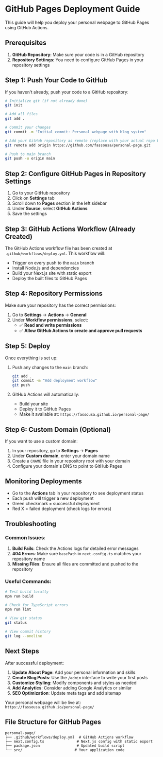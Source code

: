 # GitHub Pages Deployment Guide

This guide will help you deploy your personal webpage to GitHub Pages using GitHub Actions.

## Prerequisites

1. **GitHub Repository**: Make sure your code is in a GitHub repository
2. **Repository Settings**: You need to configure GitHub Pages in your repository settings

## Step 1: Push Your Code to GitHub

If you haven't already, push your code to a GitHub repository:

```bash
# Initialize git (if not already done)
git init

# Add all files
git add .

# Commit your changes
git commit -m "Initial commit: Personal webpage with blog system"

# Add your GitHub repository as remote (replace with your actual repo URL)
git remote add origin https://github.com/fassousa/personal-page.git

# Push to main branch
git push -u origin main
```

## Step 2: Configure GitHub Pages in Repository Settings

1. Go to your GitHub repository
2. Click on **Settings** tab
3. Scroll down to **Pages** section in the left sidebar
4. Under **Source**, select **GitHub Actions**
5. Save the settings

## Step 3: GitHub Actions Workflow (Already Created)

The GitHub Actions workflow file has been created at `.github/workflows/deploy.yml`. This workflow will:

- Trigger on every push to the `main` branch
- Install Node.js and dependencies
- Build your Next.js site with static export
- Deploy the built files to GitHub Pages

## Step 4: Repository Permissions

Make sure your repository has the correct permissions:

1. Go to **Settings** → **Actions** → **General**
2. Under **Workflow permissions**, select:
   - ✅ **Read and write permissions**
   - ✅ **Allow GitHub Actions to create and approve pull requests**

## Step 5: Deploy

Once everything is set up:

1. Push any changes to the `main` branch:
   ```bash
   git add .
   git commit -m "Add deployment workflow"
   git push
   ```

2. GitHub Actions will automatically:
   - Build your site
   - Deploy it to GitHub Pages
   - Make it available at: `https://fassousa.github.io/personal-page/`

## Step 6: Custom Domain (Optional)

If you want to use a custom domain:

1. In your repository, go to **Settings** → **Pages**
2. Under **Custom domain**, enter your domain name
3. Create a `CNAME` file in your repository root with your domain
4. Configure your domain's DNS to point to GitHub Pages

## Monitoring Deployments

- Go to the **Actions** tab in your repository to see deployment status
- Each push will trigger a new deployment
- Green checkmark = successful deployment
- Red X = failed deployment (check logs for errors)

## Troubleshooting

### Common Issues:

1. **Build Fails**: Check the Actions logs for detailed error messages
2. **404 Errors**: Make sure `basePath` in `next.config.ts` matches your repository name
3. **Missing Files**: Ensure all files are committed and pushed to the repository

### Useful Commands:

```bash
# Test build locally
npm run build

# Check for TypeScript errors
npm run lint

# View git status
git status

# View commit history
git log --oneline
```

## Next Steps

After successful deployment:

1. **Update About Page**: Add your personal information and skills
2. **Create Blog Posts**: Use the `/admin` interface to write your first posts
3. **Customize Styling**: Modify components and styles as needed
4. **Add Analytics**: Consider adding Google Analytics or similar
5. **SEO Optimization**: Update meta tags and add sitemap

Your personal webpage will be live at: `https://fassousa.github.io/personal-page/`

## File Structure for GitHub Pages

```
personal-page/
├── .github/workflows/deploy.yml  # GitHub Actions workflow
├── next.config.ts               # Next.js config with static export
├── package.json                 # Updated build script
└── src/                        # Your application code
```
